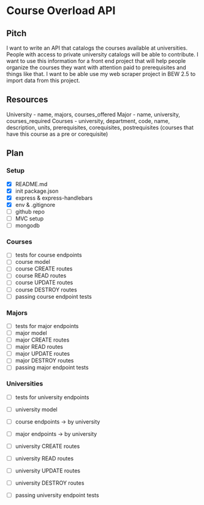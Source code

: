 # Course Overload API

## Pitch

I want to write an API that catalogs the courses available at universities. People with access to private university catalogs will be able to contribute. I want to use this information for a front end project that will help people organize the courses they want with attention paid to prerequisites and things like that. I want to be able use my web scraper project in BEW 2.5 to import data from this project.

## Resources
University - name, majors, courses_offered
Major - name, university, courses_required
Courses - university, department, code, name, description, units, prerequisites, corequisites, postrequisites (courses that have this course as a pre or corequisite)

## Plan

### Setup
- [x] README.md
- [x] init package.json
- [x] express & express-handlebars
- [x] env & .gitignore
- [ ] github repo
- [ ] MVC setup
- [ ] mongodb

### Courses
- [ ] tests for course endpoints
- [ ] course model
- [ ] course CREATE routes
- [ ] course READ routes
- [ ] course UPDATE routes
- [ ] course DESTROY routes
- [ ] passing course endpoint tests

### Majors
- [ ] tests for major endpoints
- [ ] major model
- [ ] major CREATE routes
- [ ] major READ routes
- [ ] major UPDATE routes
- [ ] major DESTROY routes
- [ ] passing major endpoint tests

### Universities
- [ ] tests for university endpoints
- [ ] university model
- [ ] course endpoints -> by university
- [ ] major endpoints -> by university
- [ ] university CREATE routes
- [ ] university READ routes
- [ ] university UPDATE routes
- [ ] university DESTROY routes
- [ ] passing university endpoint tests

